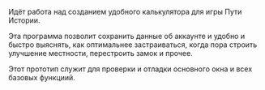 Идёт работа над созданием удобного калькулятора для игры Пути Истории.

Эта программа позволит сохранить данные об аккаунте и удобно и быстро выяснять, как оптимальнее застраиваться, когда пора строить улучшение местности, перестроить замок и прочее.

Этот прототип служит для проверки и отладки основного окна и всех базовых функциий. 
